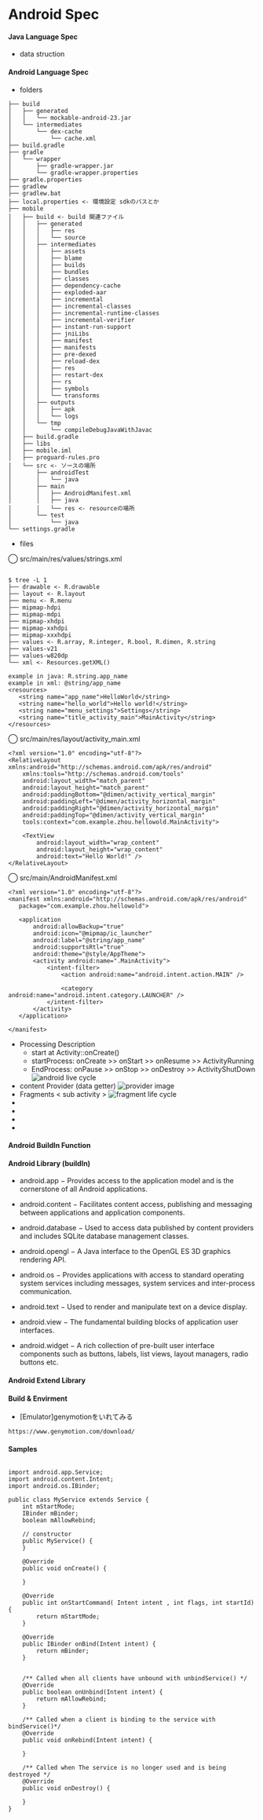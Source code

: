 Android Spec
============

#### Java Language Spec
 + data struction
 
#### Android Language Spec
 + folders
 ```
├── build
│   ├── generated
│   │   └── mockable-android-23.jar
│   └── intermediates
│       └── dex-cache
│           └── cache.xml
├── build.gradle
├── gradle
│   └── wrapper
│       ├── gradle-wrapper.jar
│       └── gradle-wrapper.properties
├── gradle.properties
├── gradlew
├── gradlew.bat
├── local.properties <- 環境設定 sdkのパスとか
├── mobile
│   ├── build <- build 関連ファイル
│   │   ├── generated
│   │   │   ├── res
│   │   │   └── source
│   │   ├── intermediates 
│   │   │   ├── assets
│   │   │   ├── blame
│   │   │   ├── builds
│   │   │   ├── bundles
│   │   │   ├── classes
│   │   │   ├── dependency-cache
│   │   │   ├── exploded-aar
│   │   │   ├── incremental
│   │   │   ├── incremental-classes
│   │   │   ├── incremental-runtime-classes
│   │   │   ├── incremental-verifier
│   │   │   ├── instant-run-support
│   │   │   ├── jniLibs
│   │   │   ├── manifest
│   │   │   ├── manifests
│   │   │   ├── pre-dexed
│   │   │   ├── reload-dex
│   │   │   ├── res
│   │   │   ├── restart-dex
│   │   │   ├── rs
│   │   │   ├── symbols
│   │   │   └── transforms
│   │   ├── outputs
│   │   │   ├── apk
│   │   │   └── logs
│   │   └── tmp
│   │       └── compileDebugJavaWithJavac
│   ├── build.gradle
│   ├── libs
│   ├── mobile.iml
│   ├── proguard-rules.pro
│   └── src <- ソースの場所
│       ├── androidTest
│       │   └── java
│       ├── main
│       │   ├── AndroidManifest.xml
│       │   ├── java
│       │   └── res <- resourceの場所
│       └── test
│           └── java
└── settings.gradle

 ```
 + files
 
 ◯ src/main/res/values/strings.xml
 ```

 $ tree -L 1 
 ├── drawable <- R.drawable
 ├── layout <- R.layout
 ├── menu <- R.menu
 ├── mipmap-hdpi
 ├── mipmap-mdpi
 ├── mipmap-xhdpi
 ├── mipmap-xxhdpi
 ├── mipmap-xxxhdpi
 ├── values <- R.array, R.integer, R.bool, R.dimen, R.string
 ├── values-v21
 ├── values-w820dp
 └── xml <- Resources.getXML()
 
 example in java: R.string.app_name
 example in xml: @string/app_name
 <resources>
    <string name="app_name">HelloWorld</string>
    <string name="hello_world">Hello world!</string>
    <string name="menu_settings">Settings</string>
    <string name="title_activity_main">MainActivity</string>
 </resources>
 ```
 ◯ src/main/res/layout/activity_main.xml
 ```
 <?xml version="1.0" encoding="utf-8"?>
 <RelativeLayout xmlns:android="http://schemas.android.com/apk/res/android"
     xmlns:tools="http://schemas.android.com/tools"
     android:layout_width="match_parent"
     android:layout_height="match_parent"
     android:paddingBottom="@dimen/activity_vertical_margin"
     android:paddingLeft="@dimen/activity_horizontal_margin"
     android:paddingRight="@dimen/activity_horizontal_margin"
     android:paddingTop="@dimen/activity_vertical_margin"
     tools:context="com.example.zhou.hellowold.MainActivity">
 
     <TextView
         android:layout_width="wrap_content"
         android:layout_height="wrap_content"
         android:text="Hello World!" />
 </RelativeLayout>
 ```
 ◯ src/main/AndroidManifest.xml
 ```
<?xml version="1.0" encoding="utf-8"?>
<manifest xmlns:android="http://schemas.android.com/apk/res/android"
    package="com.example.zhou.hellowold">

    <application
        android:allowBackup="true"
        android:icon="@mipmap/ic_launcher"
        android:label="@string/app_name"
        android:supportsRtl="true"
        android:theme="@style/AppTheme">
        <activity android:name=".MainActivity">
            <intent-filter>
                <action android:name="android.intent.action.MAIN" />

                <category android:name="android.intent.category.LAUNCHER" />
            </intent-filter>
        </activity>
    </application>

</manifest> 
 ```
   + Processing Description
     + start at Activity::onCreate()
     + startProcess: onCreate >> onStart >> onResume >> ActivityRunning 
     + EndProcess: onPause >> onStop >> onDestroy >> ActivityShutDown
   ![android live cycle](http://www.tutorialspoint.com/android/images/activity.jpg "android live cycle")
   + content Provider (data getter)
        ![provider image](http://www.tutorialspoint.com/android/images/content.jpg "provider image")
   + Fragments < sub activity >
        ![fragment life cycle](http://www.tutorialspoint.com/android/images/fragment.jpg "fragment life cycle")
   + 
   + 
   + 
   + 


#### Android BuildIn Function

#### Android Library (buildIn)
  + android.app − Provides access to the application model and is the cornerstone of all Android applications.
  
  + android.content − Facilitates content access, publishing and messaging between applications and application components.
  
  + android.database − Used to access data published by content providers and includes SQLite database management classes.
  
  + android.opengl − A Java interface to the OpenGL ES 3D graphics rendering API.
  
  + android.os − Provides applications with access to standard operating system services including messages, system services and inter-process communication.
  
  + android.text − Used to render and manipulate text on a device display.
  
  + android.view − The fundamental building blocks of application user interfaces.
  
  + android.widget − A rich collection of pre-built user interface components such as buttons, labels, list views, layout managers, radio buttons etc.

#### Android Extend Library

#### Build & Envirment

 + [Emulator]genymotionをいれてみる
```
https://www.genymotion.com/download/
```

#### Samples

```

import android.app.Service;
import android.content.Intent;
import android.os.IBinder;

public class MyService extends Service {
    int mStartMode;
    IBinder mBinder;
    boolean mAllowRebind;

    // constructor
    public MyService() {
    }

    @Override
    public void onCreate() {

    }

    @Override
    public int onStartCommand( Intent intent , int flags, int startId) {
        return mStartMode;
    }

    @Override
    public IBinder onBind(Intent intent) {
        return mBinder;
    }


    /** Called when all clients have unbound with unbindService() */
    @Override
    public boolean onUnbind(Intent intent) {
        return mAllowRebind;
    }

    /** Called when a client is binding to the service with bindService()*/
    @Override
    public void onRebind(Intent intent) {

    }

    /** Called when The service is no longer used and is being destroyed */
    @Override
    public void onDestroy() {

    }
}
```
